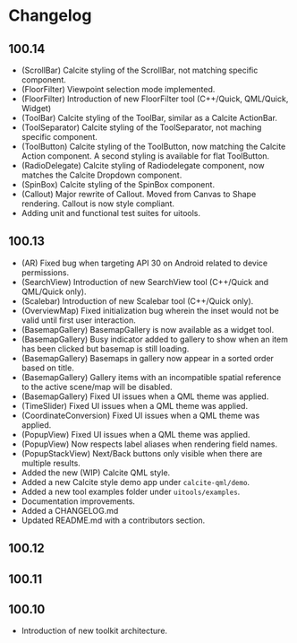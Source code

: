 # Changelog

## 100.14
* (ScrollBar) Calcite styling of the ScrollBar, not matching specific component.
* (FloorFilter) Viewpoint selection mode implemented.
* (FloorFilter) Introduction of new FloorFilter tool (C++/Quick, QML/Quick, Widget) 
* (ToolBar) Calcite styling of the ToolBar, similar as a Calcite ActionBar.
* (ToolSeparator) Calcite styling of the ToolSeparator, not maching specific component.
* (ToolButton) Calcite styling of the ToolButton, now matching the Calcite Action component. A second styling is available for flat ToolButton.
* (RadioDelegate) Calcite styling of Radiodelegate component, now matches the Calcite Dropdown component.
* (SpinBox) Calcite styling of the SpinBox component.
* (Callout) Major rewrite of Callout. Moved from Canvas to Shape rendering. Callout is now style compliant.
* Adding unit and functional test suites for uitools.

## 100.13

* (AR) Fixed bug when targeting API 30 on Android related to device permissions.
* (SearchView) Introduction of new SearchView tool (C++/Quick and QML/Quick only).
* (Scalebar) Introduction of new Scalebar tool (C++/Quick only).
* (OverviewMap) Fixed initialization bug wherein the inset would not be valid until first user interaction.
* (BasemapGallery) BasemapGallery is now available as a widget tool.
* (BasemapGallery) Busy indicator added to gallery to show when an item has been clicked but basemap is still loading.
* (BasemapGallery) Basemaps in gallery now appear in a sorted order based on title.
* (BasemapGallery) Gallery items with an incompatible spatial reference to the active scene/map will be disabled.
* (BasemapGallery) Fixed UI issues when a QML theme was applied.
* (TimeSlider) Fixed UI issues when a QML theme was applied.
* (CoordinateConversion) Fixed UI issues when a QML theme was applied.
* (PopupView) Fixed UI issues when a QML theme was applied.
* (PopupView) Now respects label aliases when rendering field names.
* (PopupStackView) Next/Back buttons only visible when there are multiple results. 
* Added the new (WIP) Calcite QML style.
* Added a new Calcite style demo app under `calcite-qml/demo`.
* Added a new tool examples folder under `uitools/examples`.
* Documentation improvements.
* Added a CHANGELOG.md
* Updated README.md with a contributors section.


## 100.12

## 100.11

## 100.10

* Introduction of new toolkit architecture.
